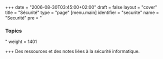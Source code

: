 +++
date = "2006-08-30T03:45:00+02:00"
draft = false
layout = "cover"
title = "Sécurité"
type = "page"
[menu.main]
identifier = "securite"
name = "Securité"
pre = "<h3>Topics</h3>"
weight = 1401

+++
Des ressources et des notes liées à la sécurité informatique.
